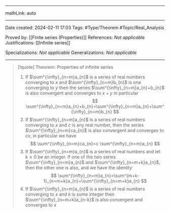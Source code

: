 
---

mathLink: auto

---
Date created: 2024-02-11 17:03
Tags: #Type/Theorem #Topic/Real_Analysis 

Proved by: [[Finite series (Properties)]]
References: _Not applicable_
Justifications: [[Infinite series]]

Specializations: _Not applicable_
Generalizations: _Not applicable_

---  

> [!quote] Theorem: Properties of infinite series
> 1. If $\sum^{\infty}_{n=m}a_{n}$ is a series of real numbers converging to $x$ and $\sum^{\infty}_{n=m}b_{n}$ is one converging to $y$ then the series $\sum^{\infty}_{n=m}a_{n}+b_{n}$ is also convergent and converges to $x+y$ in particular $$ \sum^{\infty}_{n=m}a_{n}+b_{n}=\sum^{\infty}_{n=m}a_{n}+\sum^{\infty}_{n=m}b_{n} $$
> 2. If $\sum^{\infty}_{n=m}a_{n}$ is a series of real numbers converging to $x$ and $c$ is any real number, then the series $\sum^{\infty}_{n=m}ca_{n}$ is also convergent and converges to $cx$, in particular we have $$ \sum^{\infty}_{n=m}ca_{n}=c \sum^{\infty}_{n=m}a_{n} $$
> 3. If $\sum^{\infty}_{n=m}a_{n}$ is a series of real numbers and let $k\geq 0$ be an integer. If one of the two series $\sum^{\infty}_{n=m}a_{n}$ and $\sum^{\infty}_{n=m+k}a_{n}$, then the other one is also, and we have the identity $$ \sum^{\infty}_{n=m}a_{n}=\sum^{m+k-1}_{n=m+k}a_{n}+\sum^{\infty}_{n=m+k}a_{n} $$
> 4. If $\sum^{\infty}_{n=m}a_{n}$ is a series of real numbers converging to $x$ and $k$ is some integer then $\sum^{\infty}_{n=m+k}a_{n-k}$ is also convergent and converges to $x$


